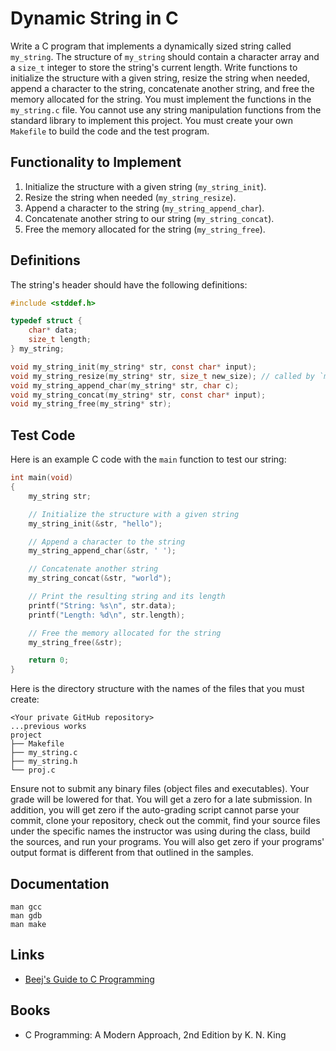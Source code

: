 Dynamic String in C
===================

Write a C program that implements a dynamically sized string called `my_string`. The structure of `my_string` should contain a character array and a `size_t` integer to store the string's current length. Write functions to initialize the structure with a given string, resize the string when needed, append a character to the string, concatenate another string, and free the memory allocated for the string. You must implement the functions in the `my_string.c` file. You cannot use any string manipulation functions from the standard library to implement this project. You must create your own `Makefile` to build the code and the test program.

## Functionality to Implement

1. Initialize the structure with a given string (`my_string_init`).
2. Resize the string when needed (`my_string_resize`).
3. Append a character to the string (`my_string_append_char`).
4. Concatenate another string to our string (`my_string_concat`).
5. Free the memory allocated for the string (`my_string_free`).

## Definitions

The string's header should have the following definitions:

```c
#include <stddef.h>

typedef struct {
    char* data;
    size_t length;
} my_string;

void my_string_init(my_string* str, const char* input);
void my_string_resize(my_string* str, size_t new_size); // called by `my_string_append_char` and `my_string_concat`
void my_string_append_char(my_string* str, char c);
void my_string_concat(my_string* str, const char* input);
void my_string_free(my_string* str);
```

## Test Code

Here is an example C code with the `main` function to test our string:

```c
int main(void)
{
    my_string str;

    // Initialize the structure with a given string
    my_string_init(&str, "hello");

    // Append a character to the string
    my_string_append_char(&str, ' ');

    // Concatenate another string
    my_string_concat(&str, "world");

    // Print the resulting string and its length
    printf("String: %s\n", str.data);
    printf("Length: %d\n", str.length);

    // Free the memory allocated for the string
    my_string_free(&str);

    return 0;
}
```

Here is the directory structure with the names of the files that you must create:

```
<Your private GitHub repository>
...previous works
project
├── Makefile
├── my_string.c
├── my_string.h
└── proj.c
```

Ensure not to submit any binary files (object files and executables). Your grade will be lowered for that. You will get a zero for a late submission. In addition, you will get zero if the auto-grading script cannot parse your commit, clone your repository, check out the commit, find your source files under the specific names the instructor was using during the class, build the sources, and run your programs. You will also get zero if your programs' output format is different from that outlined in the samples.

## Documentation

    man gcc
    man gdb
    man make

## Links

* [Beej's Guide to C Programming](https://beej.us/guide/bgc)

## Books

* C Programming: A Modern Approach, 2nd Edition by K. N. King

